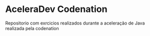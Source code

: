 # AceleraDev Codenation

Repositorio com exrcicios realizados durante a aceleração de Java realizada pela codenation